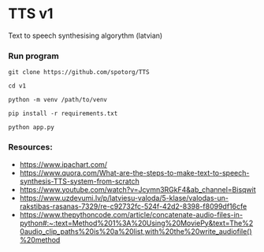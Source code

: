 # TTS v1
Text to speech synthesising algorythm (latvian)

### Run program

```
git clone https://github.com/spotorg/TTS
```

```
cd v1
```

```
python -m venv /path/to/venv
```

```
pip install -r requirements.txt
```

```
python app.py
```

### Resources:
- https://www.ipachart.com/
- https://www.quora.com/What-are-the-steps-to-make-text-to-speech-synthesis-TTS-system-from-scratch
- https://www.youtube.com/watch?v=Jcymn3RGkF4&ab_channel=Bisqwit
- https://www.uzdevumi.lv/p/latviesu-valoda/5-klase/valodas-un-rakstibas-rasanas-7329/re-c92732fc-524f-42d2-8398-f8099df16cfe
- https://www.thepythoncode.com/article/concatenate-audio-files-in-python#:~:text=Method%201%3A%20Using%20MoviePy&text=The%20audio_clip_paths%20is%20a%20list,with%20the%20write_audiofile()%20method
